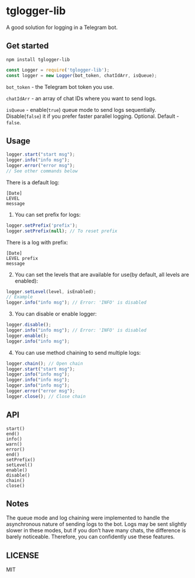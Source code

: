 # tglogger-lib
A good solution for logging in a Telegram bot.

## Get started
```
npm install tglogger-lib
```
```js
const Logger = require('tglogger-lib');
const logger = new Logger(bot_token, chatIdArr, isQueue);
```
```bot_token``` - the Telegram bot token you use.  

```chatIdArr``` - an array of chat IDs where you want to send logs.  

```isQueue``` - enable(```true```) queue mode to send logs sequentially. Disable(```false```) it if you prefer faster parallel logging. Optional. Default - ```false```. 

## Usage
```js
logger.start("start msg");
logger.info("info msg");
logger.error("error msg");
// See other commands below
```
There is a default log:
```
[Date]
LEVEL
message
```
1. You can set prefix for logs:
```js
logger.setPrefix('prefix');
logger.setPrefix(null); // To reset prefix
```
There is a log with prefix: 
```
[Date]
LEVEL prefix
message
```
2. You can set the levels that are available for use(by default, all levels are enabled):
```js
logger.setLevel(level, isEnabled);
// Example
logger.info("info msg"); // Error: 'INFO' is disabled
```
3. You can disable or enable logger:
```js
logger.disable(); 
logger.info("info msg"); // Error: 'INFO' is disabled
logger.enable();
logger.info("info msg");
```
4. You can use method chaining to send multiple logs:
```js
logger.chain(); // Open chain
logger.start("start msg");
logger.info("info msg");
logger.info("info msg");
logger.info("info msg");
logger.error("error msg");
logger.close(); // Close chain
```

## API
```start()```  
```end()```  
```info()```  
```warn()```  
```error()```  
```end()```  
```setPrefix()```  
```setLevel()```  
```enable()```  
```disable()```  
```chain()```  
```close()```  

## Notes
The queue mode and log chaining were implemented to handle the asynchronous nature of sending logs to the bot. Logs may be sent slightly slower in these modes, but if you don’t have many chats, the difference is barely noticeable. Therefore, you can confidently use these features.

## LICENSE
MIT
